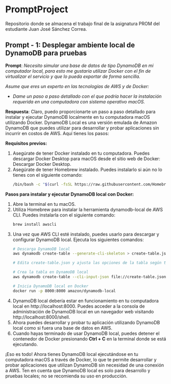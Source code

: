 # PromptProject
Repositorio donde se almacena el trabajo final de la asignatura PROM del estudiante Juan José Sánchez Correa.

## Prompt - 1: Desplegar ambiente local de DynamoDB para pruebas

**Prompt**: *Necesito simular una base de datos de tipo DynamoDB en mi computador local, para esto me gustaría utilizar Docker con el fin de virtualizar el servicio y que lo pueda exportar de forma sencilla.*

*Asume que eres un experto en las tecnologías de AWS y de Docker:*
- *Dame un paso a paso detallado con el que podría hacer la instalación requerida en una computadora con sistema operativo macOS.*

**Respuesta**: Claro, puedo proporcionarte un paso a paso detallado para instalar y ejecutar DynamoDB localmente en tu computadora macOS utilizando Docker. DynamoDB Local es una versión emulada de Amazon DynamoDB que puedes utilizar para desarrollar y probar aplicaciones sin incurrir en costos de AWS. Aquí tienes los pasos:

**Requisitos previos:**

1. Asegúrate de tener Docker instalado en tu computadora. Puedes descargar Docker Desktop para macOS desde el sitio web de Docker: Descargar Docker Desktop.
2. Asegúrate de tener Homebrew instalado. Puedes instalarlo si aún no lo tienes con el siguiente comando:
    ```bash
    /bin/bash -c "$(curl -fsSL https://raw.githubusercontent.com/Homebrew/install/master/install.sh)"
    ```

**Pasos para instalar y ejecutar DynamoDB local con Docker:**

1. Abre la terminal en tu macOS.
2. Utiliza Homebrew para instalar la herramienta dynamodb-local de AWS CLI. Puedes instalarla con el siguiente comando:
    ```bash
    brew install awscli
    ```
3. Una vez que AWS CLI esté instalado, puedes usarlo para descargar y configurar DynamoDB local. Ejecuta los siguientes comandos:
    ```bash
    # Descarga DynamoDB local
    aws dynamodb create-table --generate-cli-skeleton > create-table.json

    # Edita create-table.json y ajusta las opciones de la tabla según tus necesidades

    # Crea la tabla en DynamoDB local
    aws dynamodb create-table --cli-input-json file://create-table.json --endpoint-url http://localhost:8000

    # Inicia DynamoDB local en Docker
    docker run -p 8000:8000 amazon/dynamodb-local
    ```
4. DynamoDB local debería estar en funcionamiento en tu computadora local en http://localhost:8000. Puedes acceder a la consola de administración de DynamoDB local en un navegador web visitando http://localhost:8000/shell.
5. Ahora puedes desarrollar y probar tu aplicación utilizando DynamoDB local como si fuera una base de datos en AWS.
6. Cuando hayas terminado de usar DynamoDB local, puedes detener el contenedor de Docker presionando **Ctrl + C** en la terminal donde se está ejecutando.

¡Eso es todo! Ahora tienes DynamoDB local ejecutándose en tu computadora macOS a través de Docker, lo que te permite desarrollar y probar aplicaciones que utilizan DynamoDB sin necesidad de una conexión a AWS. Ten en cuenta que DynamoDB local es solo para desarrollo y pruebas locales; no se recomienda su uso en producción.